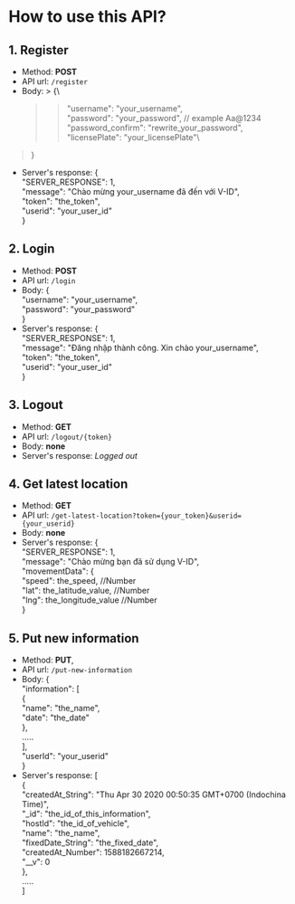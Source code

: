 # How to use this API?

## 1. Register
- Method: **POST**
- API url: ```/register```
- Body: > {\
	>> "username": "your_username",\
	>> "password": "your_password", // example Aa@1234 \
	>> "password_confirm": "rewrite_your_password",\
	>> "licensePlate": "your_licensePlate"\
> }
- Server's response: {\
    "SERVER_RESPONSE": 1,\
    "message": "Chào mừng your_username đã đến với V-ID",\
    "token": "the_token",\
    "userid": "your_user_id"\
}

## 2. Login
- Method: **POST**
- API url: ```/login```
- Body: {\
	"username": "your_username",\
	"password": "your_password"\
}
- Server's response: {\
    "SERVER_RESPONSE": 1,\
    "message": "Đăng nhập thành công. Xin chào your_username",\
    "token": "the_token",\
    "userid": "your_user_id"\
}

## 3. Logout
- Method: **GET**
- API url: ```/logout/{token}```
- Body: **none**
- Server's response: *Logged out*

## 4. Get latest location
- Method: **GET**
- API url: ```/get-latest-location?token={your_token}&userid={your_userid}```
- Body: **none**
- Server's response: {\
    "SERVER_RESPONSE": 1,\
    "message": "Chào mừng bạn đã sử dụng V-ID",\
    "movementData": {\
        "speed": the_speed, //Number\
        "lat": the_latitude_value, //Number\
        "lng": the_longitude_value //Number\
}

## 5. Put new information
- Method: **PUT**,
- API url: ```/put-new-information```
- Body: {\
	"information": [\
			{\
				"name": "the_name",\
				"date": "the_date"\
			},\
      .....\
		],\
	"userId": "your_userid"\
}
- Server's response: [\
    {\
        "createdAt_String": "Thu Apr 30 2020 00:50:35 GMT+0700 (Indochina Time)",\
        "_id": "the_id_of_this_information",\
        "hostId": "the_id_of_vehicle",\
        "name": "the_name",\
        "fixedDate_String": "the_fixed_date",\
        "createdAt_Number": 1588182667214,\
        "__v": 0\
    },\
    .....\
]

